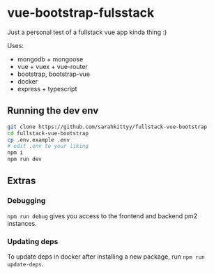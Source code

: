# vue-bootstrap-fulsstack

Just a personal test of a fullstack vue app kinda thing :)

Uses:
* mongodb + mongoose
* vue + vuex + vue-router
* bootstrap, bootstrap-vue
* docker
* express + typescript

## Running the dev env

```bash
git clone https://github.com/sarahkittyy/fullstack-vue-bootstrap
cd fullstack-vue-bootstrap
cp .env.example .env
# edit .env to your liking
npm i
npm run dev
```

## Extras

### Debugging

`npm run debug` gives you access to the frontend and backend pm2 instances.

### Updating deps

To update deps in docker after installing a new package, run `npm run update-deps`.

